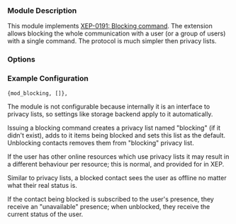 ### Module Description
This module implements [XEP-0191: Blocking command](http://xmpp.org/extensions/xep-0191.html).
The extension allows blocking the whole communication with a user (or a group of users) with a single command. 
The protocol is much simpler then privacy lists.

### Options

### Example Configuration
```
{mod_blocking, []},
```

The module is not configurable because internally it is an interface to privacy lists, so settings like storage backend apply to it automatically.

Issuing a blocking command creates a privacy list named "blocking" (if it didn't exist), adds to it items being blocked and sets this list as the default.
Unblocking contacts removes them from "blocking" privacy list.

If the user has other online resources which use privacy lists it may result in a different behaviour per resource; this is normal, and provided for in XEP.

Similar to privacy lists, a blocked contact sees the user as offline no matter what their real status is.

If the contact being blocked is subscribed to the user's presence, they receive an "unavailable" presence; when unblocked, they receive the current status of the user.
